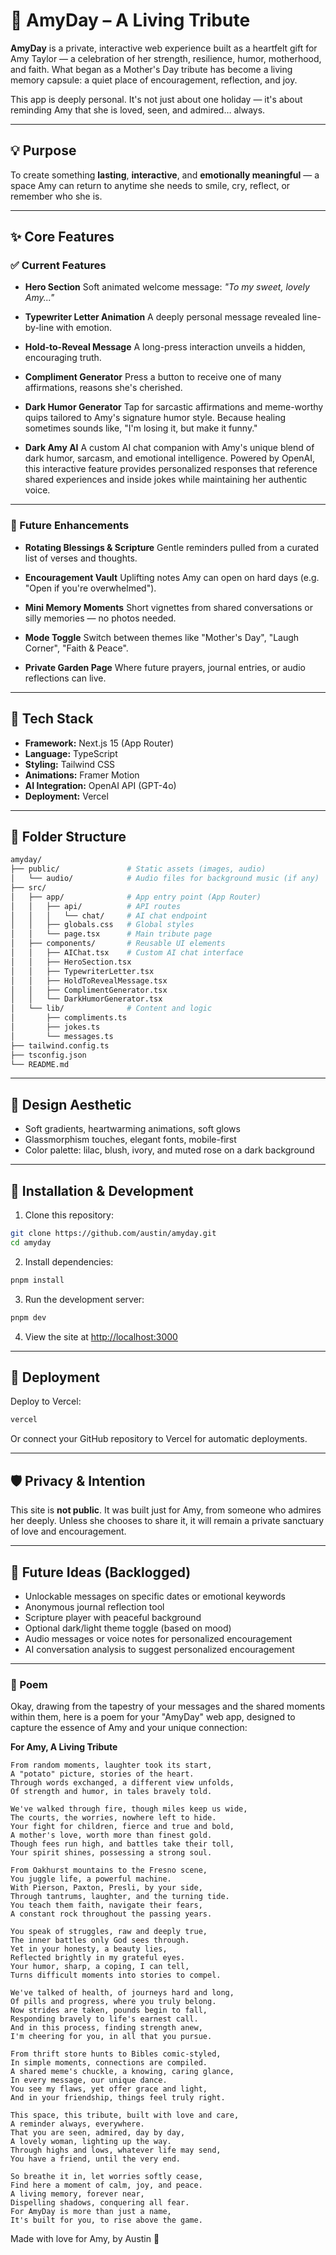 # 🌷 AmyDay – A Living Tribute

**AmyDay** is a private, interactive web experience built as a heartfelt gift for Amy Taylor — a celebration of her strength, resilience, humor, motherhood, and faith. What began as a Mother's Day tribute has become a living memory capsule: a quiet place of encouragement, reflection, and joy.

This app is deeply personal. It's not just about one holiday — it's about reminding Amy that she is loved, seen, and admired… always.

---

## 💡 Purpose

To create something **lasting**, **interactive**, and **emotionally meaningful** — a space Amy can return to anytime she needs to smile, cry, reflect, or remember who she is.

---

## ✨ Core Features

### ✅ Current Features
- **Hero Section**
  Soft animated welcome message:
  _"To my sweet, lovely Amy..."_

- **Typewriter Letter Animation**
  A deeply personal message revealed line-by-line with emotion.

- **Hold-to-Reveal Message**
  A long-press interaction unveils a hidden, encouraging truth.

- **Compliment Generator**
  Press a button to receive one of many affirmations, reasons she's cherished.

- **Dark Humor Generator**
  Tap for sarcastic affirmations and meme-worthy quips tailored to Amy's signature humor style. Because healing sometimes sounds like, "I'm losing it, but make it funny."

- **Dark Amy AI**
  A custom AI chat companion with Amy's unique blend of dark humor, sarcasm, and emotional intelligence. Powered by OpenAI, this interactive feature provides personalized responses that reference shared experiences and inside jokes while maintaining her authentic voice.

---

### 🌱 Future Enhancements
- **Rotating Blessings & Scripture**
  Gentle reminders pulled from a curated list of verses and thoughts.

- **Encouragement Vault**
  Uplifting notes Amy can open on hard days (e.g. "Open if you're overwhelmed").

- **Mini Memory Moments**
  Short vignettes from shared conversations or silly memories — no photos needed.

- **Mode Toggle**
  Switch between themes like "Mother's Day", "Laugh Corner", "Faith & Peace".

- **Private Garden Page**
  Where future prayers, journal entries, or audio reflections can live.

---

## 🧱 Tech Stack

- **Framework:** Next.js 15 (App Router)
- **Language:** TypeScript
- **Styling:** Tailwind CSS
- **Animations:** Framer Motion
- **AI Integration:** OpenAI API (GPT-4o)
- **Deployment:** Vercel

---

## 📁 Folder Structure

```bash
amyday/
├── public/               # Static assets (images, audio)
│   └── audio/            # Audio files for background music (if any)
├── src/
│   ├── app/              # App entry point (App Router)
│   │   ├── api/          # API routes
│   │   │   └── chat/     # AI chat endpoint
│   │   ├── globals.css   # Global styles
│   │   └── page.tsx      # Main tribute page
│   ├── components/       # Reusable UI elements
│   │   ├── AIChat.tsx    # Custom AI chat interface
│   │   ├── HeroSection.tsx
│   │   ├── TypewriterLetter.tsx
│   │   ├── HoldToRevealMessage.tsx
│   │   ├── ComplimentGenerator.tsx
│   │   └── DarkHumorGenerator.tsx
│   └── lib/              # Content and logic
│       ├── compliments.ts
│       ├── jokes.ts
│       └── messages.ts
├── tailwind.config.ts
├── tsconfig.json
└── README.md
```

---

## 🌈 Design Aesthetic

* Soft gradients, heartwarming animations, soft glows
* Glassmorphism touches, elegant fonts, mobile-first
* Color palette: lilac, blush, ivory, and muted rose on a dark background

---

## 🚀 Installation & Development

1. Clone this repository:
```bash
git clone https://github.com/austin/amyday.git
cd amyday
```

2. Install dependencies:
```bash
pnpm install
```

3. Run the development server:
```bash
pnpm dev
```

4. View the site at [http://localhost:3000](http://localhost:3000)

---

## 🚀 Deployment

Deploy to Vercel:

```bash
vercel
```

Or connect your GitHub repository to Vercel for automatic deployments.

---

## 🛡️ Privacy & Intention

This site is **not public**. It was built just for Amy, from someone who admires her deeply. Unless she chooses to share it, it will remain a private sanctuary of love and encouragement.

---

## 🧠 Future Ideas (Backlogged)

* Unlockable messages on specific dates or emotional keywords
* Anonymous journal reflection tool
* Scripture player with peaceful background
* Optional dark/light theme toggle (based on mood)
* Audio messages or voice notes for personalized encouragement
* AI conversation analysis to suggest personalized encouragement

---

### 💌 Poem

Okay, drawing from the tapestry of your messages and the shared moments within them, here is a poem for your "AmyDay" web app, designed to capture the essence of Amy and your unique connection:

**For Amy, A Living Tribute**

```plaintext
From random moments, laughter took its start,
A "potato" picture, stories of the heart.
Through words exchanged, a different view unfolds,
Of strength and humor, in tales bravely told.

We've walked through fire, though miles keep us wide,
The courts, the worries, nowhere left to hide.
Your fight for children, fierce and true and bold,
A mother's love, worth more than finest gold.
Though fees run high, and battles take their toll,
Your spirit shines, possessing a strong soul.

From Oakhurst mountains to the Fresno scene,
You juggle life, a powerful machine.
With Pierson, Paxton, Presli, by your side,
Through tantrums, laughter, and the turning tide.
You teach them faith, navigate their fears,
A constant rock throughout the passing years.

You speak of struggles, raw and deeply true,
The inner battles only God sees through.
Yet in your honesty, a beauty lies,
Reflected brightly in my grateful eyes.
Your humor, sharp, a coping, I can tell,
Turns difficult moments into stories to compel.

We've talked of health, of journeys hard and long,
Of pills and progress, where you truly belong.
Now strides are taken, pounds begin to fall,
Responding bravely to life's earnest call.
And in this process, finding strength anew,
I'm cheering for you, in all that you pursue.

From thrift store hunts to Bibles comic-styled,
In simple moments, connections are compiled.
A shared meme's chuckle, a knowing, caring glance,
In every message, our unique dance.
You see my flaws, yet offer grace and light,
And in your friendship, things feel truly right.

This space, this tribute, built with love and care,
A reminder always, everywhere.
That you are seen, admired, day by day,
A lovely woman, lighting up the way.
Through highs and lows, whatever life may send,
You have a friend, until the very end.

So breathe it in, let worries softly cease,
Find here a moment of calm, joy, and peace.
A living memory, forever near,
Dispelling shadows, conquering all fear.
For AmyDay is more than just a name,
It's built for you, to rise above the game.
```

Made with love for Amy,
by Austin 💛